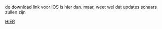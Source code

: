 de download link voor IOS is hier dan. maar, weet wel dat updates schaars zullen zijn 

[HIER](https://drive.google.com/uc?export=download&id=1kNDw3iXvBKez71r59joBs94hvJXgzYJq)
